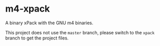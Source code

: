 # m4-xpack

A binary xPack with the GNU m4 binaries.

This project does not use the `master` branch, please
switch to the `xpack` branch to get the project files.
